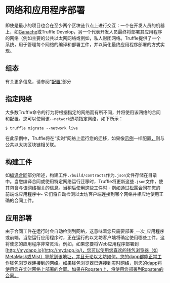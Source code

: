 # 网络和应用程序部署

即使是最小的项目也会在至少两个区块链节点上进行交互：一个在开发人员的机器上，如[Ganache](https://truffleframework.com/ganache)或Truffle Develop，另一个代表开发人员最终将部署其应用程序的网络（例如主要的公共以太网网络或例如，私人财团网络。Truffle提供了一个系统，用于管理每个网络的编译和部署工件，并以简化最终应用程序部署的方式实现。

## 组态

有关更多信息，请参阅“[配置”](https://truffleframework.com/docs/truffle/reference/configuration#networks)部分

## 指定网络

大多数Truffle命令的行为将根据指定的网络而有所不同，并将使用该网络的合同和配置。您可以使用该`--network`选项指定网络，如下所示：

```
$ truffle migrate --network live
```

在此示例中，Truffle将在“实时”网络上运行您的迁移，如果像[示例](https://truffleframework.com/docs/truffle/reference/configuration#networks)一样配置[，](https://truffleframework.com/docs/truffle/reference/configuration#networks)则与公共以太坊区块链相关联。

## 构建工件

如[编译合同](https://truffleframework.com/docs/truffle/getting-started/compiling-contracts)部分所述，构建工件`./build/contracts`作为`.json`文件存储在目录中。当您编译合同或使用特定网络运行迁移时，Truffle将更新这些`.json`文件，使其包含与该网络相关的信息。当稍后使用这些工件时 - 例如通过[松露合同](https://github.com/trufflesuite/truffle-contract)在您的前端或应用程序中- 它们将自动检测以太坊客户端连接到哪个网络并相应地使用正确的合同工件。

## 应用部署

由于合同工件在运行时会自动检测到网络，这意味着您只需要部署_一次_应用程序或前端。当您运行应用程序时，正在运行的以太坊客户端将确定使用哪些工件，这将使您的应用程序非常灵活。例如，如果您要将Web应用程序部署到[http://mydapp.io](http://mydapp.io/)，您可以使用您喜欢的钱包浏览器（如MetaMask或Mist）导航到该地址，并且无论以太坊如何，您的dapp都能正常工作钱包浏览器连接到的网络。如果钱包浏览器已连接到实时网络，则您的dapp将使用您在实时网络上部署的合同。如果在Ropsten上，将使用您部署到Ropsten的合同。

  


